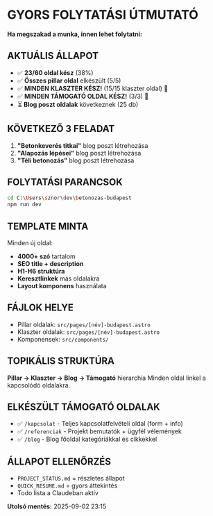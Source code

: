 # GYORS FOLYTATÁSI ÚTMUTATÓ
**Ha megszakad a munka, innen lehet folytatni:**

## AKTUÁLIS ÁLLAPOT
- ✅ **23/60 oldal kész** (38%)
- ✅ **Összes pillar oldal** elkészült (5/5)
- ✅ **MINDEN KLASZTER KÉSZ!** (15/15 klaszter oldal) 🎉
- ✅ **MINDEN TÁMOGATÓ OLDAL KÉSZ!** (3/3) 🎉
- ⏳ **Blog poszt oldalak** következnek (25 db)

## KÖVETKEZŐ 3 FELADAT
1. **"Betonkeverés titkai"** blog poszt létrehozása
2. **"Alapozás lépései"** blog poszt létrehozása  
3. **"Téli betonozás"** blog poszt létrehozása

## FOLYTATÁSI PARANCSOK
```bash
cd C:\Users\sznor\dev\betonozas-budapest
npm run dev
```

## TEMPLATE MINTA
Minden új oldal:
- **4000+ szó** tartalom
- **SEO title + description** 
- **H1-H6 struktúra**
- **Keresztlinkek** más oldalakra
- **Layout komponens** használata

## FÁJLOK HELYE
- Pillar oldalak: `src/pages/[név]-budapest.astro`  
- Klaszter oldalak: `src/pages/[név]-budapest.astro`
- Komponensek: `src/components/`

## TOPIKÁLIS STRUKTÚRA
**Pillar → Klaszter → Blog → Támogató** hierarchia
Minden oldal linkel a kapcsolódó oldalakra.

## ELKÉSZÜLT TÁMOGATÓ OLDALAK
- ✅ `/kapcsolat` - Teljes kapcsolatfelvételi oldal (form + info)
- ✅ `/referenciak` - Projekt bemutatók + ügyfél vélemények
- ✅ `/blog` - Blog főoldal kategóriákkal és cikkekkel

## ÁLLAPOT ELLENŐRZÉS
- `PROJECT_STATUS.md` = részletes állapot
- `QUICK_RESUME.md` = gyors áttekintés  
- Todo lista a Claudeban aktív

**Utolsó mentés:** 2025-09-02 23:15